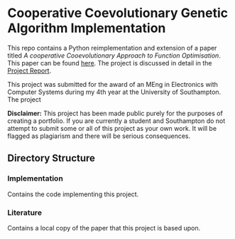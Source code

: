 # Cooperative Coevolutionary Genetic Algorithm Implementation
This repo contains a Python reimplementation and extension of a paper titled *A cooperative Cooevolutionary Approach to Function Optimisation*.
This paper can be found [here](https://cs.gmu.edu/~mpotter/pubs/ppsn94.pdf).
The project is discussed in detail in the [Project Report](Report.pdf).

This project was submitted for the award of an MEng in Electronics with Computer Systems during my 4th year at the University of Southampton.
The project 

**Disclaimer:** This project has been made public purely for the purposes of creating a portfolio. 
If you are currently a student and Southampton do not attempt to submit some or all of this project as your own work. 
It will be flagged as plagiarism and there will be serious consequences.
 
## Directory Structure

### Implementation
Contains the code implementing this project.

### Literature
Contains a local copy of the paper that this project is based upon.

<!-- Genetic Algorithms use the principals of evolution by natural selection to solve optimisation problems. 
A set of individuals, each containing a possible solution to an optimisation problem encoded as binary string (its DNA).
The quality of each individual's solution determines its fitness.
The algorithm pits individuals against each other in a "survival of the fittest" competition.
The winners are allowed to reproduce, creating a new generation of individuals with DNA taken from each parent, along with a small number of mutations. 
With a correctly tuned algorithm, the   -->